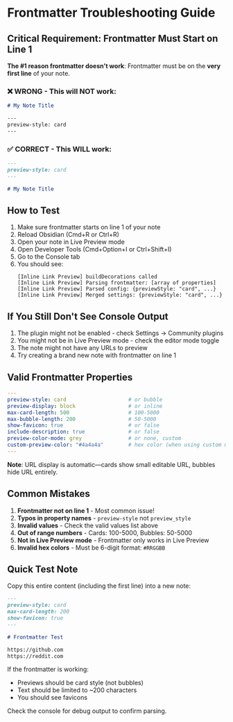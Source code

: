 # Frontmatter Troubleshooting Guide

## Critical Requirement: Frontmatter Must Start on Line 1

**The #1 reason frontmatter doesn't work**: Frontmatter must be on the **very first line** of your note.

### ❌ WRONG - This will NOT work:
```markdown
# My Note Title

---
preview-style: card
---
```

### ✅ CORRECT - This WILL work:
```markdown
---
preview-style: card
---

# My Note Title
```

## How to Test

1. Make sure frontmatter starts on line 1 of your note
2. Reload Obsidian (Cmd+R or Ctrl+R)
3. Open your note in Live Preview mode
4. Open Developer Tools (Cmd+Option+I or Ctrl+Shift+I)
5. Go to the Console tab
6. You should see:
   ```
   [Inline Link Preview] buildDecorations called
   [Inline Link Preview] Parsing frontmatter: [array of properties]
   [Inline Link Preview] Parsed config: {previewStyle: "card", ...}
   [Inline Link Preview] Merged settings: {previewStyle: "card", ...}
   ```

## If You Still Don't See Console Output

1. The plugin might not be enabled - check Settings → Community plugins
2. You might not be in Live Preview mode - check the editor mode toggle
3. The note might not have any URLs to preview
4. Try creating a brand new note with frontmatter on line 1

## Valid Frontmatter Properties

```yaml
---
preview-style: card                    # or bubble
preview-display: block                 # or inline  
max-card-length: 500                   # 100-5000
max-bubble-length: 200                 # 50-5000
show-favicon: true                     # or false
include-description: true              # or false
preview-color-mode: grey               # or none, custom
custom-preview-color: "#4a4a4a"        # hex color (when using custom mode)
---
```

**Note**: URL display is automatic—cards show small editable URL, bubbles hide URL entirely.

## Common Mistakes

1. **Frontmatter not on line 1** - Most common issue!
2. **Typos in property names** - `preview-style` not `preview_style`
3. **Invalid values** - Check the valid values list above
4. **Out of range numbers** - Cards: 100-5000, Bubbles: 50-5000
5. **Not in Live Preview mode** - Frontmatter only works in Live Preview
6. **Invalid hex colors** - Must be 6-digit format: `#RRGGBB`

## Quick Test Note

Copy this entire content (including the first line) into a new note:

```markdown
---
preview-style: card
max-card-length: 200
show-favicon: true
---

# Frontmatter Test

https://github.com
https://reddit.com
```

If the frontmatter is working:
- Previews should be card style (not bubbles)
- Text should be limited to ~200 characters
- You should see favicons

Check the console for debug output to confirm parsing.

